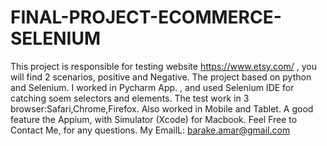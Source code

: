 # FINAL-PROJECT-ECOMMERCE-SELENIUM
This project is responsible for testing website https://www.etsy.com/ , you will find 2 scenarios, positive and Negative.
The project based on python and Selenium.
I worked in Pycharm App. , and used Selenium IDE for catching soem selectors and elements.
The test work in 3 browser:Safari,Chrome,Firefox. Also worked in Mobile and Tablet.
A good feature the Appium, with Simulator (Xcode) for Macbook.
Feel Free to  Contact Me, for any questions.
My EmailL: barake.amar@gmail.com
